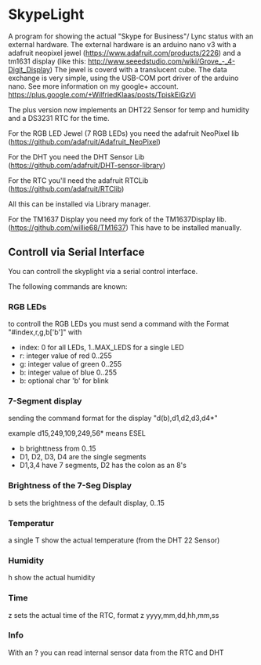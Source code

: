 # SkypeLight
A program for showing the actual "Skype for Business"/ Lync status with an external hardware.
The external hardware is an arduino nano v3 with a adafruit neopixel jewel (https://www.adafruit.com/products/2226) and a tm1631 display 
(like this: http://www.seeedstudio.com/wiki/Grove_-_4-Digit_Display)
The jewel is coverd with a translucent cube.
The data exchange is very simple, using the USB-COM port driver of the arduino nano. 
See more information on my google+ account.
https://plus.google.com/+WilfriedKlaas/posts/TpiskEiGzVi

The plus version now implements an DHT22 Sensor for temp and humidity and a DS3231 RTC for the time.

For the RGB LED Jewel (7 RGB LEDs) you need the adafruit NeoPixel lib (https://github.com/adafruit/Adafruit_NeoPixel)

For the DHT you need the DHT Sensor Lib (https://github.com/adafruit/DHT-sensor-library)

For the RTC you'll need the adafruit RTCLib (https://github.com/adafruit/RTClib)

All this can be installed via Library manager.

For the TM1637 Display you need my fork of the TM1637Display lib. (https://github.com/willie68/TM1637) This have to be installed manually.

## Controll via Serial Interface

You can controll the skyplight via a serial control interface.

The following commands are known:

### RGB LEDs

to controll the RGB LEDs you must send a command with the Format "#index,r,g,b['b']" with

- index: 0 for all LEDs, 1..MAX_LEDS for a single LED
- r: integer value of red 0..255
- g: integer value of green 0..255
- b: integer value of blue 0..255
- b: optional char 'b' for blink

### 7-Segment display

sending the command format for the display "d(b),d1,d2,d3,d4*"

example d15,249,109,249,56* means ESEL

- b brighttness from 0..15
- D1, D2, D3, D4 are the single segments
-  D1,3,4 have 7 segments, D2 has the colon as an 8's 

### Brightness of the 7-Seg Display

b sets the brightness of the default display, 0..15

### Temperatur

a single T show the actual temperature (from the DHT 22 Sensor)

### Humidity

h show the actual humidity 

### Time

z sets the actual time of the RTC, format z yyyy,mm,dd,hh,mm,ss

### Info

With an ? you can read internal sensor data from the RTC and DHT
